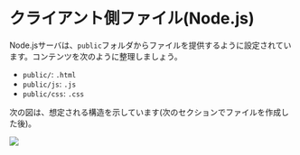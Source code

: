 # クライアント側ファイル(Node.js)

Node.jsサーバは、`public`フォルダからファイルを提供するように設定されています。コンテンツを次のように整理しましょう。

- `public/`: `.html` 
- `public/js`: `.js`
- `public/css`: `.css`

次の図は、想定される構造を示しています(次のセクションでファイルを作成した後)。

![](_media/nodejs/vs_code_allfiles_ui.png)